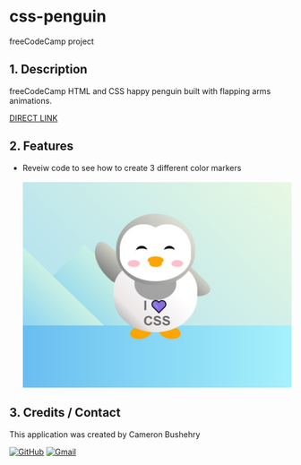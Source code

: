 # css-penguin
freeCodeCamp project

## 1. Description
freeCodeCamp HTML and CSS happy penguin built with flapping arms animations.

[DIRECT LINK](https://cbushehry.github.io/css-penguin/)

## 2. Features
 * Reveiw code to see how to create 3 different color markers
<br></br>
 ![](assets/images/css-penguin.jpg)

## 3. Credits / Contact
This application was created by Cameron Bushehry

  [![GitHub](https://img.shields.io/badge/github-%23121011.svg?style=for-the-badge&logo=github&logoColor=white)](https://github.com/cbushehry)
  [![Gmail](https://img.shields.io/badge/Gmail-D14836?style=for-the-badge&logo=gmail&logoColor=white)](mailto:c.bushehry@gmail.com)